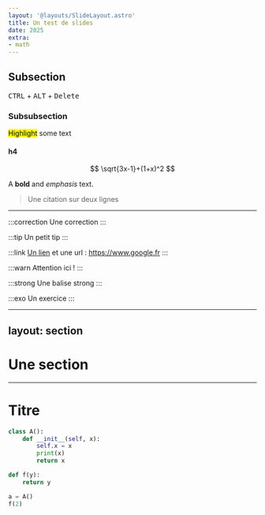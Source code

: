 ```yaml
---
layout: '@layouts/SlideLayout.astro'
title: Un test de slides
date: 2025
extra:
- math
---
```


## Subsection

<kbd>CTRL</kbd> + <kbd>ALT</kbd> + <kbd>Delete</kbd>

### Subsubsection

<mark>Highlight</mark> some text

#### h4

$$ \sqrt{3x-1}+(1+x)^2 $$

A **bold** and _emphasis_ text.

> Une citation
> sur deux lignes

---

:::correction
Une correction
:::

:::tip
Un petit tip
:::

:::link
[Un lien](/test) et une url : <https://www.google.fr>
:::

:::warn
Attention ici !
:::

:::strong
Une balise strong
:::

:::exo
Un exercice
:::

---
layout: section
---

# Une section

---

# Titre

```python
class A():
	def __init__(self, x):
		self.x = x
		print(x)
		return x

def f(y):
	return y

a = A()
f(2)
```
